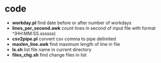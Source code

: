 # code

+ **workday.pl** find date before or after number of workdays  
+ **lines_per_second.awk** count lines in second of input file with format ^(HH:MM:SS.ssssss)  
+ **csv2pipe.pl** convert csv comma to pipe delimited  
+ **maxlen_line.awk** find maximum length of line in file
+ **ls.sh** list file name in current directory
+ **files_chg.sh** find change files in list
